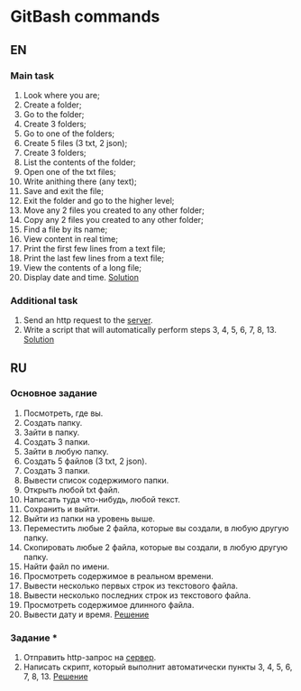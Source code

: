 # GitBash commands

## EN
### Main task
1. Look where you are;
2. Create a folder;
3. Go to the folder;
4. Create 3 folders;
5. Go to one of the folders;
6. Create 5 files (3 txt, 2 json);
7. Create 3 folders;
8. List the contents of the folder;
9. Open one of the txt files;
10. Write anithing there (any text);
11. Save and exit the file;
12. Exit the folder and go to the higher level;
13. Move any 2 files you created to any other folder;
14. Copy any 2 files you created to any other folder;
15. Find a file by its name;
16. View content in real time;
17. Print the first few lines from a text file;
18. Print the last few lines from a text file;
19. View the contents of a long file;
20. Display date and time.
[Solution](https://github.com/m-maksimenka/git-bash/blob/main/main_task.txt)

### Additional task
1. Send an http request to the [server](http://162.55.220.72:5005/object_info_3?name=Vadim&age=32&salary=1000).
2. Write a script that will automatically perform steps 3, 4, 5, 6, 7, 8, 13.
[Solution](https://github.com/m-maksimenka/git-bash/blob/main/additional_task.txt)

## RU
### Основное задание
1. Посмотреть, где вы.
2. Создать папку.
3. Зайти в папку.
4. Создать 3 папки.
5. Зайти в любую папку.
6. Создать 5 файлов (3 txt, 2 json).
7. Создать 3 папки.
8. Вывести список содержимого папки.
9. Открыть любой txt файл.
10. Написать туда что-нибудь, любой текст.
11. Сохранить и выйти.
12. Выйти из папки на уровень выше.
13. Переместить любые 2 файла, которые вы создали, в любую другую папку.
14. Скопировать любые 2 файла, которые вы создали, в любую другую папку.
15. Найти файл по имени.
16. Просмотреть содержимое в реальном времени.
17. Вывести несколько первых строк из текстового файла.
18. Вывести несколько последних строк из текстового файла.
19. Просмотреть содержимое длинного файла.
20. Вывести дату и время.
[Решение](https://github.com/m-maksimenka/git-bash/blob/main/main_task.txt)

### Задание *
1. Отправить http-запрос на [сервер](http://162.55.220.72:5005/object_info_3?name=Vadim&age=32&salary=1000).
2. Написать скрипт, который выполнит автоматически пункты 3, 4, 5, 6, 7, 8, 13.
[Решение](https://github.com/m-maksimenka/git-bash/blob/main/additional_task.txt)